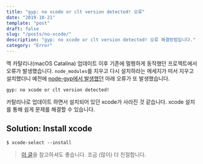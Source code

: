 ```yaml
---
title: "gyp: no xcode or clt version detected! 오류"
date: "2019-10-21"
template: "post"
draft: false
slug: "/posts/no-xcode/"
description: "gyp: no xcode or clt version detected! 오류 해결방법입니다."
category: "Error"
---
```


맥 카탈리나(macOS Catalina) 업데이트 이후 기존에 멀쩡하게 동작했던 프로젝트에서 오류가 발생했습니다. `node_modules`를 지우고 다시 설치하라는 메세지가 떠서 지우고 설치했더니 예전에 [node-gyp에서 발생했던](https://devsoyoung.github.io/posts/node-gyp-rebuild-error/) 아래 오류가 또 발생했습니다.

```
gyp: no xcode or clt version detected!
```

카탈리나로 업데이트 하면서 설치되어 있던 xcode가 사라진 것 같습니다. xcode 설치를 통해 쉽게 문제를 해결할 수 있습니다.

## Solution: Install xcode 
```
$ xcode-select --install
```

> [이 글](http://osxdaily.com/2014/02/12/install-command-line-tools-mac-os-x/)을 참고하셔도 좋습니다. 조금 (많이) 더 친절합니다.